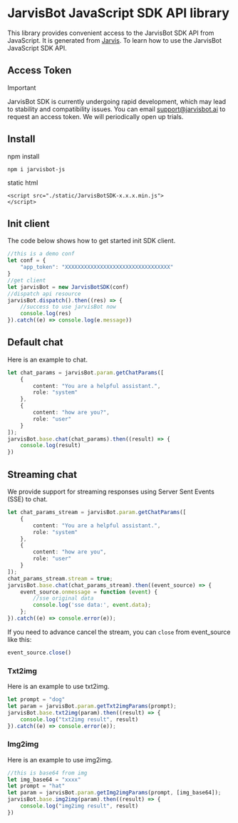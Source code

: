 # JarvisBot JavaScript SDK API library


This library provides convenient access to the JarvisBot SDK API from JavaScript. It is generated
from [Jarvis](https://jarvisbot.emchub.ai/). To learn how to use the JarvisBot JavaScript SDK API.

## Access Token
> [!IMPORTANT]
> JarvisBot SDK is currently undergoing rapid development, which may lead to stability and compatibility issues. You can email support@jarvisbot.ai to request an access token. We will periodically open up trials.
>
## Install

npm install

```
npm i jarvisbot-js
```
static html

```
<script src="./static/JarvisBotSDK-x.x.x.min.js">
</script>
```

## Init client

The code below shows how to get started init SDK client.

```ts
//this is a demo conf
let conf = {
    "app_token": "XXXXXXXXXXXXXXXXXXXXXXXXXXXXXXXXX"
}
//get client
let jarvisBot = new JarvisBotSDK(conf)
//dispatch api resource
jarvisBot.dispatch().then((res) => {
    //success to use jarvisBot now
    console.log(res)
}).catch((e) => console.log(e.message))
```

## Default chat

Here is an example to chat.

```ts
let chat_params = jarvisBot.param.getChatParams([
    {
        content: "You are a helpful assistant.",
        role: "system"
    },
    {
        content: "how are you?",
        role: "user"
    }
]);
jarvisBot.base.chat(chat_params).then((result) => {
    console.log(result)
})
```

## Streaming chat

We provide support for streaming responses using Server Sent Events (SSE) to chat.

```ts
let chat_params_stream = jarvisBot.param.getChatParams([
    {
        content: "You are a helpful assistant.",
        role: "system"
    },
    {
        content: "how are you",
        role: "user"
    }
]);
chat_params_stream.stream = true;
jarvisBot.base.chat(chat_params_stream).then((event_source) => {
    event_source.onmessage = function (event) {
        //sse original data
        console.log('sse data:', event.data);
    };
}).catch((e) => console.error(e));
```

If you need to advance cancel the stream, you can `close` from event_source like this:

```ts
event_source.close()
```

### Txt2img

Here is an example to use txt2img.

```ts
let prompt = "dog"
let param = jarvisBot.param.getTxt2imgParams(prompt);
jarvisBot.base.txt2img(param).then((result) => {
    console.log("txt2img result", result)
}).catch((e) => console.error(e));
```

### Img2img
Here is an example to use img2img.
```ts
//this is base64 from img
let img_base64 = "xxxx"
let prompt = "hat"
let param = jarvisBot.param.getImg2imgParams(prompt, [img_base64]);
jarvisBot.base.img2img(param).then((result) => {
    console.log("img2img result", result)
})
```